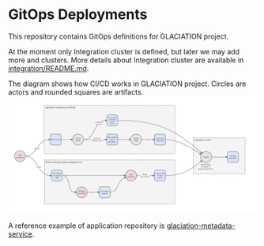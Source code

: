 # GitOps Deployments

This repository contains GitOps definitions for GLACIATION project.

At the moment only Integration cluster is defined, but later we may add more and clusters. More details about Integration cluster are available in [integration/README.md](integration/README.md). 

The diagram shows how CI/CD works in GLACIATION project. Circles  are actors and rounded squares are artifacts. 
![image](docs/process_diagram.png)

A reference example of application repository is [glaciation-metadata-service](https://github.com/glaciation-heu/glaciation-metadata-service).